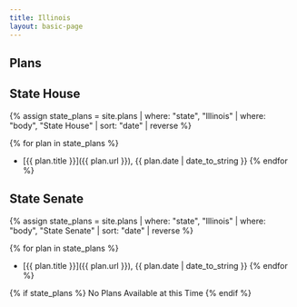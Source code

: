 ```yaml
---
title: Illinois
layout: basic-page
---
```


Plans
----

State House
---
{% assign state_plans = site.plans | where: "state", "Illinois" | where: "body", "State House" | sort: "date" | reverse %}

{% for plan in state_plans %}
- [{{ plan.title }}]({{ plan.url }}), {{ plan.date | date_to_string }}
{% endfor %}

State Senate
---
{% assign state_plans = site.plans | where: "state", "Illinois" | where: "body", "State Senate" | sort: "date" | reverse %}

{% for plan in state_plans %}
- [{{ plan.title }}]({{ plan.url }}), {{ plan.date | date_to_string }}
{% endfor %}

{% if state_plans %}
No Plans Available at this Time
{% endif %}
